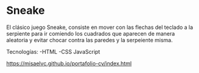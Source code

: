 # Sneake

El clásico juego Sneake, consiste en mover con las flechas del teclado a la serpiente para ir comiendo los cuadrados que aparecen de manera aleatoria y evitar chocar contra las paredes y la serpeiente misma.

Tecnologías:
-HTML
-CSS
JavaScript

https://misaelvc.github.io/portafolio-cv/index.html
